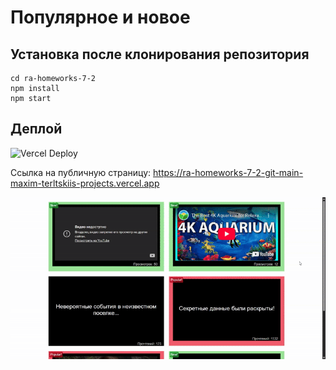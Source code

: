 # Популярное и новое

## Установка после клонирования репозитория

```
cd ra-homeworks-7-2
npm install
npm start
```

## Деплой

![Vercel Deploy](https://deploy-badge.vercel.app/vercel/ra-homeworks-7-2-git-main-maxim-terltskiis-projects)

Ссылка на публичную страницу: https://ra-homeworks-7-2-git-main-maxim-terltskiis-projects.vercel.app

![Веб-страница](./motions/web-page.gif)
